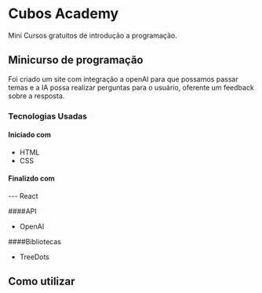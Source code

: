# Cubos Academy

Mini Cursos gratuitos de introdução a programação.

## Minicurso de programação
Foi criado um site com integração a openAI para que possamos passar temas e a IA possa realizar perguntas para o usuário,
oferente um feedback sobre a resposta.

### Tecnologias Usadas

#### Iniciado com
- HTML
- CSS

#### Finalizdo com
--- React

####API
- OpenAI

####Bibliotecas
- TreeDots


## Como utilizar
